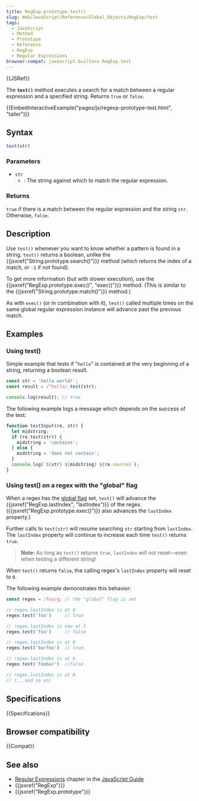 ```yaml
---
title: RegExp.prototype.test()
slug: Web/JavaScript/Reference/Global_Objects/RegExp/test
tags:
  - JavaScript
  - Method
  - Prototype
  - Reference
  - RegExp
  - Regular Expressions
browser-compat: javascript.builtins.RegExp.test
---
```

{{JSRef}}

The **`test()`** method executes a search for a match between a regular
expression and a specified string. Returns `true` or `false`.

{{EmbedInteractiveExample("pages/js/regexp-prototype-test.html", "taller")}}

## Syntax

```js
test(str)
```

### Parameters

- `str`
  - : The string against which to match the regular expression.

### Returns

`true` if there is a match between the regular expression and the string `str`.
Otherwise, `false`.

## Description

Use `test()` whenever you want to know whether a pattern is found in a string.
`test()` returns a boolean, unlike the
{{jsxref("String.prototype.search()")}} method (which returns the
index of a match, or `-1` if not found).

To get more information (but with slower execution), use the
{{jsxref("RegExp.prototype.exec()", "exec()")}} method. (This
is similar to the {{jsxref("String.prototype.match()")}} method.)

As with `exec()` (or in combination with it), `test()` called multiple times on
the same global regular expression instance will advance past the previous
match.

## Examples

### Using test()

Simple example that tests if "`hello`" is contained at the very beginning of a
string, returning a boolean result.

```js
const str = 'hello world!';
const result = /^hello/.test(str);

console.log(result); // true
```

The following example logs a message which depends on the success of the test:

```js
function testInput(re, str) {
  let midstring;
  if (re.test(str)) {
    midstring = 'contains';
  } else {
    midstring = 'does not contain';
  }
  console.log(`${str} ${midstring} ${re.source}`);
}
```

### Using test() on a regex with the "global" flag

When a regex has the
[global flag](/en-US/docs/Web/JavaScript/Guide/Regular_Expressions#Advanced_searching_with_flags_2)
set, `test()` will advance the
{{jsxref("RegExp.lastIndex",
  "lastIndex")}} of the regex.
({{jsxref("RegExp.prototype.exec()")}} also advances the `lastIndex`
property.)

Further calls to `test(str)` will resume searching `str` starting from
`lastIndex`. The `lastIndex` property will continue to increase each time
`test()` returns `true`.

> **Note:** As long as `test()` returns `true`, `lastIndex` will _not_
> reset—even when testing a different string!

When `test()` returns `false`, the calling regex's `lastIndex` property will
reset to `0`.

The following example demonstrates this behavior:

```js
const regex = /foo/g; // the "global" flag is set

// regex.lastIndex is at 0
regex.test('foo')     // true

// regex.lastIndex is now at 3
regex.test('foo')     // false

// regex.lastIndex is at 0
regex.test('barfoo')  // true

// regex.lastIndex is at 6
regex.test('foobar')  //false

// regex.lastIndex is at 0
// (...and so on)
```

## Specifications

{{Specifications}}

## Browser compatibility

{{Compat}}

## See also

- [Regular Expressions](/en-US/docs/Web/JavaScript/Guide/Regular_Expressions)
  chapter in the [JavaScript Guide](/en-US/docs/Web/JavaScript/Guide)
- {{jsxref("RegExp")}}
- {{jsxref("RegExp.prototype")}}
